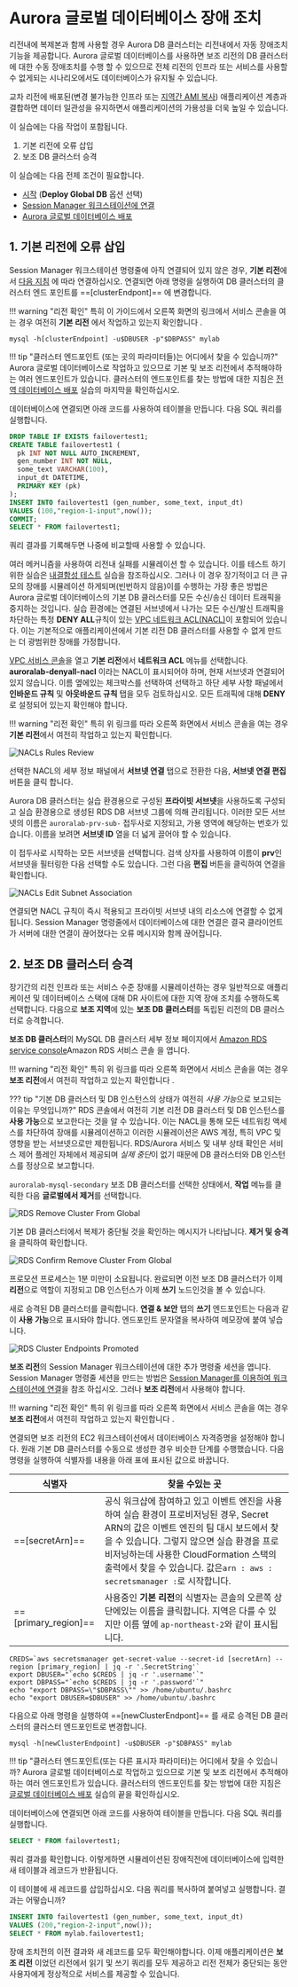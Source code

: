 # Aurora 글로벌 데이터베이스 장애 조치

리전내에 복제본과 함께 사용할 경우 Aurora DB 클러스터는 리전내에서 자동 장애조치 기능을 제공합니다. Aurora 글로벌 데이터베이스를 사용하면 보조 리전의 DB 클러스터에 대한 수동 장애조치를 수행 할 수 있으므로 전체 리전의 인프라 또는 서비스를 사용할 수 없게되는 시나리오에서도 데이터베이스가 유지될 수 있습니다.

교차 리전에 배포된(변경 불가능한 인프라 또는 <a href="https://docs.aws.amazon.com/AWSEC2/latest/UserGuide/CopyingAMIs.html" target="_blank">지역간 AMI 복사</a>) 애플리케이션 계층과 결합하면 데이터 일관성을 유지하면서 애플리케이션의 가용성을 더욱 높일 수 있습니다.

이 실습에는 다음 작업이 포함됩니다.

1. 기본 리전에 오류 삽입
2. 보조 DB 클러스터 승격

이 실습에는 다음 전제 조건이 필요합니다.

* [시작](/prereqs/environment/) (**Deploy Global DB** 옵션 선택)
* [Session Manager 워크스테이션에 연결](/prereqs/connect/)
* [Aurora 글로벌 데이터베이스 배포](/global/deploy/)

## 1. 기본 리전에 오류 삽입

Session Manager 워크스테이션 명령줄에 아직 연결되어 있지 않은 경우, **기본 리전**에서 [다음 지침](/prereqs/connect/) 에 따라 연결하십시오. 연결되면 아래 명령을 실행하여 DB 클러스터의 클러스터 엔드 포인트를 ==[clusterEndpont]== 에 변경합니다.


!!! warning "리전 확인"
특히 이 가이드에서 오른쪽 화면의 링크에서 서비스 콘솔을 여는 경우 여전히 **기본 리전** 에서 작업하고 있는지 확인합니다 .


```shell
mysql -h[clusterEndpoint] -u$DBUSER -p"$DBPASS" mylab
```

!!! tip "클러스터 엔드포인트 (또는 곳의 파라미터들)는 어디에서 찾을 수 있습니까?"
    Aurora 글로벌 데이터베이스로 작업하고 있으므로 기본 및 보조 리전에서 추적해야하는 여러 엔드포인트가 있습니다. 클러스터의 엔드포인트를 찾는 방법에 대한 지침은 [전역 데이터베이스 배포](global/deploy/) 실습의 마지막을 확인하십시오.


데이터베이스에 연결되면 아래 코드를 사용하여 테이블을 만듭니다. 다음 SQL 쿼리를 실행합니다.

```sql
DROP TABLE IF EXISTS failovertest1;
CREATE TABLE failovertest1 (
  pk INT NOT NULL AUTO_INCREMENT,
  gen_number INT NOT NULL,
  some_text VARCHAR(100),
  input_dt DATETIME,
  PRIMARY KEY (pk)
);
INSERT INTO failovertest1 (gen_number, some_text, input_dt)
VALUES (100,"region-1-input",now());
COMMIT;
SELECT * FROM failovertest1;
```

쿼리 결과를 기록해두면 나중에 비교할때 사용할 수 있습니다.

여러 메커니즘을 사용하여 리전내 실패를 시뮬레이션 할 수 있습니다. 이를 테스트 하기위한 실습은 [내결함성 테스트](/provisioned/failover/) 실습을 참조하십시오. 그러나 이 경우 장기적이고 더 큰 규모의 장애를 시뮬레이션 하게되며(빈번하지 않음)이를 수행하는 가장 좋은 방법은 Aurora 글로벌 데이터베이스의 기본 DB 클러스터를 모든 수신/송신 데이터 트래픽을 중지하는 것입니다. 실습 환경에는 연결된 서브넷에서 나가는 모든 수신/발신 트래픽을 차단하는 특정 **DENY ALL**규칙이 있는 <a href="https://docs.aws.amazon.com/vpc/latest/userguide/vpc-network-acls.html" target="_blank">VPC 네트워크 ACL(NACL)</a>이 포함되어 있습니다. 이는 기본적으로 애플리케이션에서 기본 리전 DB 클러스터를 사용할 수 없게 만드는 더 광범위한 장애를 가정합니다.

<a href="https://console.aws.amazon.com/vpc/home#acls:sort=networkAclId" target="_blank">VPC 서비스 콘솔</a>을 열고 **기본 리전**에서 **네트워크 ACL** 메뉴를 선택합니다. **auroralab-denyall-nacl** 이라는 NACL이 표시되어야 하며, 현재 서브넷과 연결되어 있지 않습니다. 이름 옆에있는 체크박스를 선택하여 선택하고 하단 세부 사항 패널에서 **인바운드 규칙** 및 **아웃바운드 규칙** 탭을 모두 검토하십시오. 모든 트래픽에 대해 **DENY** 로 설정되어 있는지 확인해야 합니다.

!!! warning "리전 확인"
    특히 위 링크를 따라 오른쪽 화면에서 서비스 콘솔을 여는 경우 **기본 리전**에서 여전히 작업하고 있는지 확인합니다.

<span class="image">![NACLs Rules Review](vpc-nacl-rules.png)</span>

선택한 NACL의 세부 정보 패널에서 **서브넷 연결** 탭으로 전환한 다음, **서브넷 연결 편집** 버튼을 클릭 합니다.

Aurora DB 클러스터는 실습 환경용으로 구성된 **프라이빗 서브넷**을 사용하도록 구성되고 실습 환경용으로 생성된 RDS DB 서브넷 그룹에 의해 관리됩니다. 이러한 모든 서브넷의 이름은 `auroralab-prv-sub-` 접두사로 지정되고, 가용 영역에 해당하는 번호가 있습니다. 이름을 보려면 **서브넷 ID** 열을 더 넓게 끌어야 할 수 있습니다.

이 접두사로 시작하는 모든 서브넷을 선택합니다. 검색 상자를 사용하여 이름이 **prv**인 서브넷을 필터링한 다음 선택할 수도 있습니다. 그런 다음 **편집** 버튼을 클릭하여 연결을 확인합니다.

<span class="image">![NACLs Edit Subnet Association](vpc-subassoc-edit.png)</span>

연결되면 NACL 규칙이 즉시 적용되고 프라이빗 서브넷 내의 리소스에 연결할 수 없게됩니다. Session Manager 명령줄에서 데이터베이스에 대한 연결은 결국 클라이언트가 서버에 대한 연결이 끊어졌다는 오류 메시지와 함께 끊어집니다.

## 2. 보조 DB 클러스터 승격

장기간의 리전 인프라 또는 서비스 수준 장애를 시뮬레이션하는 경우 일반적으로 애플리케이션 및 데이터베이스 스택에 대해 DR 사이트에 대한 지역 장애 조치를 수행하도록 선택합니다. 다음으로 **보조 지역**에 있는 **보조 DB 클러스터**를 독립된 리전의 DB 클러스터로 승격합니다.

**보조 DB 클러스터**의 MySQL DB 클러스터 세부 정보 페이지에서  <a href="https://console.aws.amazon.com/rds/home?region=us-east-1#database:id=auroralab-mysql-secondary;is-cluster=true" target="_blank">Amazon RDS service console</a>Amazon RDS 서비스 콘솔</a> 을 엽니다.

!!! warning "리전 확인"
    특히 위 링크를 따라 오른쪽 화면에서 서비스 콘솔을 여는 경우 **보조 리전**에서 여전히 작업하고 있는지 확인합니다 .


??? tip "기본 DB 클러스터 및 DB 인스턴스의 상태가 여전히 <i>사용 가능</i>으로 보고되는 이유는 무엇입니까?"
    RDS 콘솔에서 여전히 기본 리전 DB 클러스터 및 DB 인스턴스를 **사용 가능**으로 보고한다는 것을 알 수 있습니다. 이는 NACL을 통해 모든 네트워킹 액세스를 차단하여 장애를 시뮬레이션하고 이러한 시뮬레이션은 AWS 계정, 특히 VPC 및 영향을 받는 서브넷으로만 제한됩니다. RDS/Aurora 서비스 및 내부 상태 확인은 서비스 제어 플레인 자체에서 제공되며 *실제 중단*이 없기 때문에 DB 클러스터와 DB 인스턴스를 정상으로 보고합니다.

`auroralab-mysql-secondary` 보조 DB 클러스터를 선택한 상태에서, **작업** 메뉴를 클릭한 다음 **글로벌에서 제거**를 선택합니다.


<span class="image">![RDS Remove Cluster From Global](rds-cluster-action-remglobal.png)</span>

기본 DB 클러스터에서 복제가 중단될 것을 확인하는 메시지가 나타납니다. **제거 및 승격**을 클릭하여 확인합니다.

<span class="image">![RDS Confirm Remove Cluster From Global](rds-cluster-confirm-remglobal.png)</span>

프로모션 프로세스는 1분 미만이 소요됩니다. 완료되면 이전 보조 DB 클러스터가 이제 **리전**으로 역할이 지정되고 DB 인스턴스가 이제 **쓰기** 노드인것을 볼 수 있습니다.

새로 승격된 DB 클러스터를 클릭합니다. **연결 & 보안** 탭의 **쓰기** 엔드포인트는 다음과 같이 **사용 가능**으로 표시돠야 합니다. 엔드포인트 문자열을 복사하여 메모장에 붙여 넣습니다.

<span class="image">![RDS Cluster Endpoints Promoted](rds-cluster-endpoints-promoted.png)</span>

**보조 리전**의 Session Manager 워크스테이션에 대한 추가 명령줄 세션을 엽니다. Session Manager 명령줄 세션을 만드는 방법은 [Session Manager를 이용하여 워크스테이션에 연결](/prereqs/connect/)을 참조 하십시오. 그러나 **보조 리전**에서 사용해야 합니다.

!!! warning "리전 확인"
    특히 위 링크를 따라 오른쪽 화면에서 서비스 콘솔을 여는 경우 **보조 리전**에서 여전히 작업하고 있는지 확인합니다 .

연결되면 보조 리전의 EC2 워크스테이션에서 데이터베이스 자격증명을 설정해야 합니다. 원래 기본 DB 클러스터를 수동으로 생성한 경우 비슷한 단계를 수행했습니다. 다음 명령을 실행하여 식별자를 내용을 아래 표에 표시된 값으로 바꿉니다.

식별자 | 찾을 수있는 곳
----- | -----
==[secretArn]== | 공식 워크샵에 참여하고 있고 이벤트 엔진을 사용하여 실습 환경이 프로비저닝된 경우, Secret ARN의 값은 이벤트 엔진의 팀 대시 보드에서 찾을 수 있습니다. 그렇지 않으면 실습 환경을 프로비저닝하는데 사용한 CloudFormation 스택의 출력에서 찾을 수 있습니다. 값은`arn : aws : secretsmanager :`로 시작합니다.
==[primary_region]== | 사용중인 **기본 리전**의 식별자는 콘솔의 오른쪽 상단에있는 이름을 클릭합니다. 지역은 다를 수 있지만 이름 옆에 `ap-northeast-2`와 같이 표시됩니다.


```shell
CREDS=`aws secretsmanager get-secret-value --secret-id [secretArn] --region [primary_region] | jq -r '.SecretString'`
export DBUSER="`echo $CREDS | jq -r '.username'`"
export DBPASS="`echo $CREDS | jq -r '.password'`"
echo "export DBPASS=\"$DBPASS\"" >> /home/ubuntu/.bashrc
echo "export DBUSER=$DBUSER" >> /home/ubuntu/.bashrc
```

다음으로 아래 명령을 실행하여 ==[newClusterEndpont]== 를 새로 승격된 DB 클러스터의 클러스터 엔드포인트로 변경합니다.

```shell
mysql -h[newClusterEndpoint] -u$DBUSER -p"$DBPASS" mylab
```

!!! tip "클러스터 엔드포인트(또는 다른 표시자 파라미터)는 어디에서 찾을 수 있습니까?
    Aurora 글로벌 데이터베이스로 작업하고 있으므로 기본 및 보조 리전에서 추적해야하는 여러 엔드포인트가 있습니다. 클러스터의 엔드포인트를 찾는 방법에 대한 지침은 [글로벌 데이터베이스 배포](global/deploy/) 실습의 끝을 확인하십시오.

데이터베이스에 연결되면 아래 코드를 사용하여 테이블을 만듭니다. 다음 SQL 쿼리를 실행합니다.

```sql
SELECT * FROM failovertest1;
```

쿼리 결과를 확인합니다. 이렇게하면 시뮬레이션된 장애직전에 데이터베이스에 입력한 새 테이블과 레코드가 반환됩니다.

이 테이블에 새 레코드를 삽입하십시오. 다음 쿼리를 복사하여 붙여넣고 실행합니다. 결과는 어떻습니까?

```sql
INSERT INTO failovertest1 (gen_number, some_text, input_dt)
VALUES (200,"region-2-input",now());
SELECT * FROM mylab.failovertest1;
```

장애 조치전의 이전 결과와 새 레코드를 모두 확인해야합니다. 이제 애플리케이션은 **보조 리전** 이었던 리전에서 읽기 및 쓰기 쿼리를 모두 제공하고 리전 전체가 중단되는 동안 사용자에게 정상적으로 서비스를 제공할 수 있습니다.
